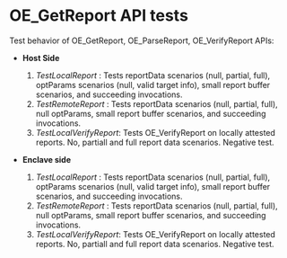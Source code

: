 OE_GetReport API tests
=====================

Test behavior of OE_GetReport, OE_ParseReport, OE_VerifyReport APIs:

- **Host Side**
  1. *TestLocalReport* : Tests reportData scenarios (null, partial, full), optParams scenarios (null, valid target info), small report buffer scenarios, and succeeding invocations.
  1. *TestRemoteReport* : Tests reportData scenarios (null, partial, full), null optParams, small report buffer scenarios, and succeeding invocations.
  1. *TestLocalVerifyReport*: Tests OE_VerifyReport on locally attested reports. No, partiall and full report data scenarios. Negative test.


- **Enclave side**
  1. *TestLocalReport* : Tests reportData scenarios (null, partial, full), optParams scenarios (null, valid target info), small report buffer scenarios, and succeeding invocations.
  1. *TestRemoteReport* : Tests reportData scenarios (null, partial, full), null optParams, small report buffer scenarios, and succeeding invocations.
    1. *TestLocalVerifyReport*: Tests OE_VerifyReport on locally attested reports. No, partiall and full report data scenarios. Negative test.
